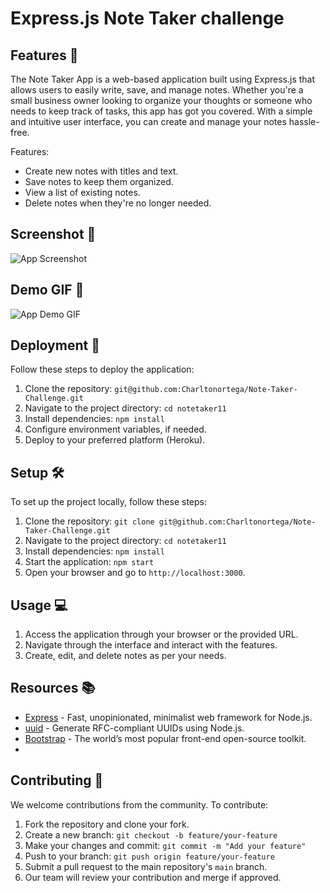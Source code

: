 
# Express.js Note Taker challenge

## Features 🌟

The Note Taker App is a web-based application built using Express.js that allows users to easily write, save, and manage notes. Whether you're a small business owner looking to organize your thoughts or someone who needs to keep track of tasks, this app has got you covered. With a simple and intuitive user interface, you can create and manage your notes hassle-free.

Features:
- Create new notes with titles and text.
- Save notes to keep them organized.
- View a list of existing notes.
- Delete notes when they're no longer needed.

## Screenshot 📸

![App Screenshot](screenshot.png)
<!-- Replace "screenshot.png" with the actual path to your screenshot image -->

## Demo GIF 🚀

![App Demo GIF](demo.gif)
<!-- Replace "demo.gif" with the actual path to your GIF demo -->

## Deployment 🚀

Follow these steps to deploy the application:

1. Clone the repository: `git@github.com:Charltonortega/Note-Taker-Challenge.git`
2. Navigate to the project directory: `cd notetaker11`
3. Install dependencies: `npm install`
4. Configure environment variables, if needed.
5. Deploy to your preferred platform (Heroku).

## Setup 🛠

To set up the project locally, follow these steps:

1. Clone the repository: `git clone git@github.com:Charltonortega/Note-Taker-Challenge.git`
2. Navigate to the project directory: `cd notetaker11`
3. Install dependencies: `npm install`
4. Start the application: `npm start`
5. Open your browser and go to `http://localhost:3000`.

## Usage 💻

1. Access the application through your browser or the provided URL.
2. Navigate through the interface and interact with the features.
3. Create, edit, and delete notes as per your needs.

## Resources 📚

- [Express](https://expressjs.com/) - Fast, unopinionated, minimalist web framework for Node.js.
- [uuid](https://www.npmjs.com/package/uuid) - Generate RFC-compliant UUIDs using Node.js.
- [Bootstrap](https://getbootstrap.com/) - The world’s most popular front-end open-source toolkit.
- 

## Contributing 🤝

We welcome contributions from the community. To contribute:

1. Fork the repository and clone your fork.
2. Create a new branch: `git checkout -b feature/your-feature`
3. Make your changes and commit: `git commit -m "Add your feature"`
4. Push to your branch: `git push origin feature/your-feature`
5. Submit a pull request to the main repository's `main` branch.
6. Our team will review your contribution and merge if approved.
